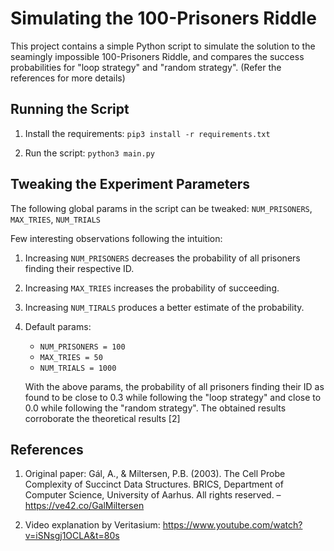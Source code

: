 # Simulating the 100-Prisoners Riddle

This project contains a simple Python script to simulate the solution to the seamingly impossible 100-Prisoners Riddle, and compares the success probabilities for "loop strategy" and "random strategy". (Refer the references for more details)

## Running the Script

1. Install the requirements: `pip3 install -r requirements.txt`

2. Run the script: `python3 main.py`

## Tweaking the Experiment Parameters

The following global params in the script can be tweaked: `NUM_PRISONERS`, `MAX_TRIES`, `NUM_TRIALS`

Few interesting observations following the intuition:

1. Increasing `NUM_PRISONERS` decreases the probability of all prisoners finding their respective ID.

2. Increasing `MAX_TRIES` increases the probability of succeeding.

3. Increasing `NUM_TIRALS` produces a better estimate of the probability.

4. Default params:
    - `NUM_PRISONERS = 100`
    - `MAX_TRIES = 50`
    - `NUM_TRIALS = 1000`

    With the above params, the probability of all prisoners finding their ID as found to be close to 0.3 while following the "loop strategy" and close to 0.0 while following the "random strategy". The obtained results corroborate the theoretical results [2]

## References

1. Original paper: Gál, A., & Miltersen, P.B. (2003). The Cell Probe Complexity of Succinct Data Structures. BRICS, Department of Computer Science, University of Aarhus. All rights reserved. – https://ve42.co/GalMiltersen

2. Video explanation by Veritasium: https://www.youtube.com/watch?v=iSNsgj1OCLA&t=80s